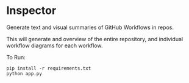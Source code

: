 # Inspector
Generate text and visual summaries of GitHub Workflows in repos.

This will generate and overview of the entire repository, and individual workflow diagrams for each workflow.


To Run:

```
pip install -r requirements.txt
python app.py
```